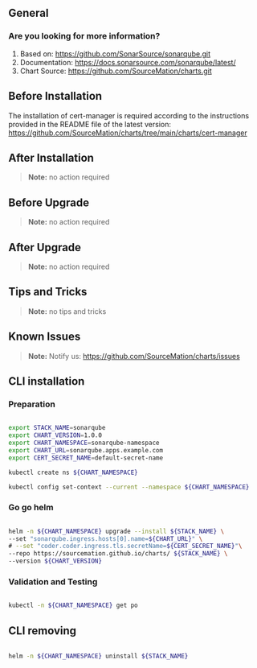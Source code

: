 ## General

### Are you looking for more information?

1. Based on: https://github.com/SonarSource/sonarqube.git
2. Documentation: https://docs.sonarsource.com/sonarqube/latest/
3. Chart Source: https://github.com/SourceMation/charts.git


## Before Installation

The installation of cert-manager is required according to the instructions provided in the README file of the latest version: https://github.com/SourceMation/charts/tree/main/charts/cert-manager

## After Installation

> **Note:**
> no action required

## Before Upgrade

> **Note:**
> no action required

## After Upgrade

> **Note:**
> no action required

## Tips and Tricks

> **Note:**
> no tips and tricks

## Known Issues

> **Note:**
> Notify us: https://github.com/SourceMation/charts/issues

## CLI installation

### Preparation

```bash

export STACK_NAME=sonarqube
export CHART_VERSION=1.0.0
export CHART_NAMESPACE=sonarqube-namespace
export CHART_URL=sonarqube.apps.example.com
export CERT_SECRET_NAME=default-secret-name

kubectl create ns ${CHART_NAMESPACE}

kubectl config set-context --current --namespace ${CHART_NAMESPACE}

```

### Go go helm

``` bash

helm -n ${CHART_NAMESPACE} upgrade --install ${STACK_NAME} \
--set "sonarqube.ingress.hosts[0].name=${CHART_URL}" \
# --set "coder.coder.ingress.tls.secretName=${CERT_SECRET_NAME}"\
--repo https://sourcemation.github.io/charts/ ${STACK_NAME} \
--version ${CHART_VERSION}

```

### Validation and Testing

```bash

kubectl -n ${CHART_NAMESPACE} get po

```

## CLI removing

```bash

helm -n ${CHART_NAMESPACE} uninstall ${STACK_NAME}

```